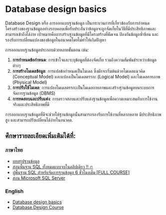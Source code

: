 # Database design basics

Database Design หรือ การออกแบบฐานข้อมูล เป็นกระบวนการที่เกี่ยวข้องกับการกำหนดโครงสร้างของฐานข้อมูลอย่างรอบคอบเพื่อรับประกันว่าข้อมูลจะถูกจัดเก็บในวิธีที่มีประสิทธิภาพและสามารถเข้าถึงได้ง่าย เป้าหมายคือการสร้างฐานข้อมูลที่มีโครงสร้างที่ชัดเจน ป้องกันข้อมูลซ้ำซ้อน และรองรับการเปลี่ยนแปลงของข้อมูลในอนาคตโดยไม่ทำให้เกิดปัญหา

การออกแบบฐานข้อมูลประกอบด้วยหลายขั้นตอน เช่น:

1. **การกำหนดข้อกำหนด**: การเข้าใจและระบุข้อมูลที่ต้องจัดเก็บ รวมถึงความสัมพันธ์ระหว่างข้อมูลต่างๆ
2. **การสร้างโมเดลข้อมูล**: การแปลข้อกำหนดเป็นโมเดล ซึ่งมักจะเริ่มต้นด้วยโมเดลแนวคิด (Conceptual Model) และแปลงเป็นโมเดลตรรกะ (Logical Model) และโมเดลกายภาพ (Physical Model)
3. **การปรับใช้โมเดล**: การแปลงโมเดลตรรกะเป็นโมเดลกายภาพและสร้างฐานข้อมูลบนระบบการจัดการฐานข้อมูล (DBMS)
4. **การทดสอบและปรับแต่ง**: การตรวจสอบและปรับแต่งฐานข้อมูลเพื่อความเหมาะสมกับการใช้งานจริงและประสิทธิภาพที่ดี

การออกแบบฐานข้อมูลที่ดีจะช่วยให้ฐานข้อมูลนั้นสามารถรองรับการใช้งานที่หลากหลาย มีประสิทธิภาพสูง และสามารถปรับเปลี่ยนได้ง่ายในอนาคต.

## ศึกษารายละเอียดเพิ่มเติมได้ที่:

### ภาษาไทย
- [บทสรุปฐานข้อมูล](https://www.saladpuk.com/beginner-1/database-design)
- [สอนพื้นฐาน SQL ทั้งหมดแบบจบในคลิปเดียว !! 🔥](https://www.youtube.com/watch?v=vd1qdnCX5RU)
- [ปูพื้นฐาน SQL สำหรับจัดการฐานข้อมูล 6 ชั่วโมงเต็ม [FULL COURSE]](https://www.youtube.com/watch?v=sgQiJ-8Ra8c)
- [สอน Microsoft SQL Server](https://www.youtube.com/watch?v=kh3MfhTiyQk&list=PLoTScYm9O0GH8gYuxpp-jqu5Blc7KbQVn&index=1)


### English
- [Database design basics](https://support.microsoft.com/en-us/office/database-design-basics-eb2159cf-1e30-401a-8084-bd4f9c9ca1f5)
- [Database Design Course](https://www.youtube.com/watch?v=ztHopE5Wnpc)
